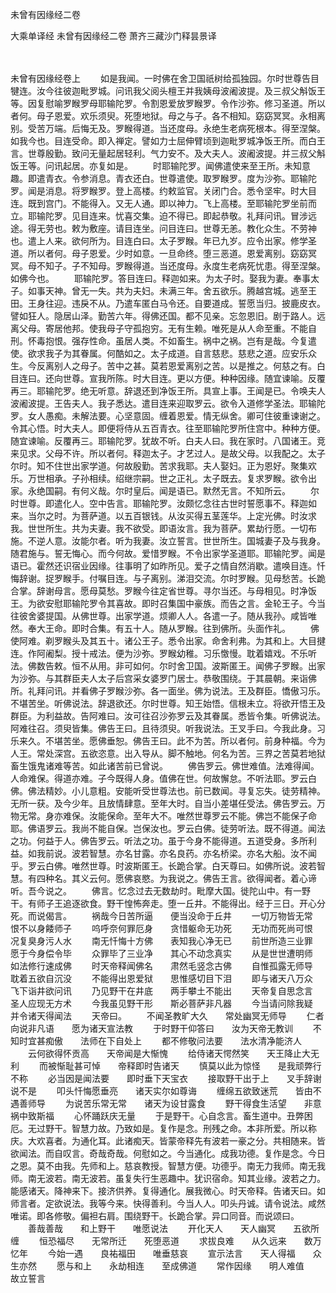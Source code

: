 <!-- { "loadSidebar": true } -->
未曾有因缘经二卷


大乘单译经
未曾有因缘经二卷
萧齐三藏沙门释昙景译


　　

未曾有因缘经卷上
　　如是我闻。一时佛在舍卫国祇树给孤独园。尔时世尊告目犍连。汝今往彼迦毗罗城。问讯我父阅头檀王并我姨母波阇波提。及三叔父斛饭王等。因复慰喻罗睺罗母耶输陀罗。令割恩爱放罗睺罗。令作沙弥。修习圣道。所以者何。母子恩爱。欢乐须臾。死堕地狱。母之与子。各不相知。窈窈冥冥。永相离别。受苦万端。后悔无及。罗睺得道。当还度母。永绝生老病死根本。得至涅槃。如我今也。目连受命。即入禅定。譬如力士屈伸臂顷到迦毗罗城净饭王所。而白王言。世尊殷勤。致问无量起居轻利。气力安不。及大夫人。波阇波提。并三叔父斛饭王等。问讯起居。亦复如是。
　　时耶输陀罗。闻佛遣使来至王所。未知意趣。即遣青衣。令参消息。青衣还白。世尊遣使。取罗睺罗。度为沙弥。耶输陀罗。闻是消息。将罗睺罗。登上高楼。约敕监官。关闭门合。悉令坚牢。时大目连。既到宫门。不能得入。又无人通。即以神力。飞上高楼。至耶输陀罗坐前而立。耶输陀罗。见目连来。忧喜交集。迫不得已。即起恭敬。礼拜问讯。冒涉远途。得无劳也。敕为敷座。请目连坐。问目连曰。世尊无恙。教化众生。不劳神也。遣上人来。欲何所为。目连白曰。太子罗睺。年已九岁。应令出家。修学圣道。所以者何。母子恩爱。少时如意。一旦命终。堕三恶道。恩爱离别。窈窈冥冥。母不知子。子不知母。罗睺得道。当还度母。永度生老病死忧患。得至涅槃。如佛今也。
　　耶输陀罗。答目连曰。释迦如来。为太子时。娶我为妻。奉事太子。如事天神。曾无一失。共为夫妇。未满三年。舍五欲乐。腾越宫城。逃至王田。王身往迎。违戾不从。乃遣车匿白马令还。自要道成。誓愿当归。披鹿皮衣。譬如狂人。隐居山泽。勤苦六年。得佛还国。都不见亲。忘忽恩旧。剧于路人。远离父母。寄居他邦。使我母子守孤抱穷。无有生赖。唯死是从人命至重。不能自刑。怀毒抱恨。强存性命。虽居人类。不如畜生。祸中之祸。岂有是哉。今复遣使。欲求我子为其眷属。何酷如之。太子成道。自言慈悲。慈悲之道。应安乐众生。今反离别人之母子。苦中之甚。莫若恩爱离别之苦。以是推之。何慈之有。白目连曰。还向世尊。宣我所陈。时大目连。更以方便。种种因缘。随宜谏喻。反覆再三。耶输陀罗。绝无听意。辞退还到净饭王所。具宣上事。王闻是已。令唤夫人波阇波提。王告夫人。我子悉达。遣目连来迎取罗云。欲令入道修学圣法。耶输陀罗。女人愚痴。未解法要。心坚意固。缠着恩爱。情无纵舍。卿可住彼重谏谢之。令其心悟。时大夫人。即便将侍从五百青衣。往至耶输陀罗所住宫中。种种方便。随宜谏喻。反覆再三。耶输陀罗。犹故不听。白夫人曰。我在家时。八国诸王。竞来见求。父母不许。所以者何。释迦太子。才艺过人。是故父母。以我配之。太子尔时。知不住世出家学道。何故殷勤。苦求我耶。夫人娶妇。正为恩好。聚集欢乐。万世相承。子孙相续。绍继宗嗣。世之正礼。太子既去。复求罗睺。欲令出家。永绝国嗣。有何义哉。尔时皇后。闻是语已。默然无言。不知所云。
　　尔时世尊。即遣化人。空中告言。耶输陀罗。汝颇忆念往古世时誓愿事不。释迦如来。当尔之时。为菩萨道。以五百银钱。从汝买得五茎莲华。上定光佛。时汝求我。世世所生。共为夫妻。我不欲受。即语汝言。我为菩萨。累劫行愿。一切布施。不逆人意。汝能尔者。听为我妻。汝立誓言。世世所生。国城妻子及与我身。随君施与。誓无悔心。而今何故。爱惜罗睺。不令出家学圣道耶。耶输陀罗。闻是语已。霍然还识宿业因缘。往事明了如昨所见。爱子之情自然消歇。遣唤目连。忏悔辞谢。捉罗睺手。付嘱目连。与子离别。涕泪交流。尔时罗睺。见母愁苦。长跪合掌。辞谢母言。愿母莫愁。罗睺今往定省世尊。寻尔当还。与母相见。时净饭王。为欲安慰耶输陀罗令其喜故。即时召集国中豪族。而告之言。金轮王子。今当往彼舍婆提国。从佛世尊。出家学道。烦卿人人。各遣一子。随从我孙。咸皆唯然。奉大王命。即时合集。有五十人。随从罗睺。往到佛所。头面作礼。
　　佛使阿难。剃罗睺头及其五十。诸公王子。悉令出家。命舍利弗。为其和上。大目揵连。作阿阇梨。授十戒法。便为沙弥。罗睺幼稚。习乐憿慢。耽着嬉戏。不乐听法。佛数告敕。恒不从用。非可如何。尔时舍卫国。波斯匿王。闻佛子罗睺。出家为沙弥。与其群臣夫人太子后宫采女婆罗门居士。恭敬围绕。于其晨朝。来诣佛所。礼拜问讯。并看佛子罗睺沙弥。各一面坐。佛为说法。王及群臣。憍傲习乐。不堪苦坐。听佛说法。辞退欲还。尔时世尊。知王始悟。信根未立。将欲开悟王及群臣。为利益故。告阿难曰。汝可往召沙弥罗云及其眷属。悉皆令集。听佛说法。阿难往召。须臾皆集。佛告王曰。且待须臾。听我说法。王叉手曰。今我此身。习乐来久。不堪苦坐。愿佛垂恕。佛告王曰。此不为苦。所以者何。前身种福。今为人王。常处深宫。五欲恣意。出入导从。脚不触地。何名为苦。三界之苦莫若地狱畜生饿鬼诸难等苦。如此诸苦前已曾说。
　　佛告罗云。佛世难值。法难得闻。人命难保。得道亦难。子今既得人身。值佛在世。何故懈怠。不听法耶。罗云白佛。佛法精妙。小儿意粗。安能听受世尊法也。前已数闻。寻复忘失。徒劳精神。无所一获。及今少年。且放情肆意。至年大时。自当小差堪任受法。佛告罗云。万物无常。身亦难保。汝能保命。至年大不。唯然世尊罗云不能。佛岂不能保子命耶。佛语罗云。我尚不能自保。岂保汝也。罗云白佛。徒劳听法。既不得道。闻法之功。何益于人。佛告罗云。听法之功。虽于今身不能得道。五道受身。多所利益。如我前说。波若智慧。亦名甘露。亦名良药。亦名桥梁。亦名大船。汝不闻乎。罗云白佛。唯然世尊。时波斯匿王。长跪合掌。白天尊曰。如佛所说。波若智慧。有四种名。其义云何。愿佛哀愍。为我说之。佛告王言。欲得闻者。着心谛听。吾今说之。
　　佛言。忆念过去无数劫时。毗摩大国。徙陀山中。有一野干。有师子王追逐欲食。野干惶怖奔走。堕一丘井。不能得出。经于三日。开心分死。而说偈言。
　　祸哉今日苦所逼　　便当没命于丘井
　　一切万物皆无常　　恨不以身餧师子
　　呜呼奈何罪厄身　　贪惜躯命无功死
　　无功而死尚可恨　　况复臭身污人水
　　南无忏悔十方佛　　表知我心净无已
　　前世所造三业罪　　愿于今身偿令毕
　　众罪毕了三业净　　其心不动念真实
　　从是世世遭明师　　如法修行速成佛
　　时天帝释闻佛名　　肃然毛竖念古佛
　　自惟孤露无师导　　耽着五欲自沉没
　　不能得出恩爱狱　　思惟感切目下泪
　　即与诸天八万众　　飞下诣井欲问讯
　　乃见野干在井底　　两手攀土不能出
　　天帝复自思念言　　圣人应现无方术
　　今我虽见野干形　　斯必菩萨非凡器
　　今当请问除我疑　　并令诸天得闻法
　　天帝曰。
　　不闻圣教旷大久　　常处幽冥无师导
　　仁者向说非凡语　　愿为诸天宣法教
　　于时野干仰答曰　　汝为天帝无教训
　　不知时宜甚痴傲　　法师在下自处上
　　都不修敬问法要　　法水清净能济人
　　云何欲得怀贡高　　天帝闻是大惭愧
　　给侍诸天愕然笑　　天王降止大无利
　　而被惭耻甚可悼　　帝释即时告诸天
　　慎莫以此为惊怪　　是我顽弊行不称
　　必当因是闻法要　　即时垂下天宝衣
　　接取野干出于上　　叉手辞谢说不是
　　叩头忏悔愿垂亮　　诸天实尔如尊诲
　　缠绵五欲致迷荒　　皆由不遇善师导
　　为说苦乐常无常　　诸天为设甘露食
　　野干得食生活望　　非意祸中致斯福
　　心怀踊跃庆无量
　　于是野干。心自念言。畜生道中。丑弊困厄。无过野干。智慧力故。乃致如是。复作是念。刑残之命。本非所爱。所以称庆。大欢喜者。为通化耳。此诸痴天。皆蒙帝释先有波若一豪之分。共相随来。皆欲闻法。而自叹言。奇哉奇哉。何慰如之。今当通化。成我功德。复作是念。今日之恩。莫不由我。先师和上。慈哀教授。智慧方便。功德乎。南无力我师。南无我师。南无波若。南无波若。虽复失行生恶趣中。犹识宿命。知其业缘。波若之力。能感诸天。降神来下。接济供养。复得通化。展我微心。时天帝释。告诸天曰。如师言者。定欲说法。我等今来。快得善利。今当人人。叩头丹诚。请令说法。咸然唯诺。即各修敬。偏袒右肩。围绕野干。长跪合掌。异口同音。而说颂曰。
　　善哉善哉　　和上野干　　唯愿说法
　　开化天人　　天人幽冥　　五欲所缠
　　恒恐福尽　　无常所迁　　死堕恶道
　　求拔良难　　从久远来　　数万忆年
　　今始一遇　　良祐福田　　唯垂慈哀
　　宣示法言　　天人得福　　众生亦然
　　愿与和上　　永劫相连　　至成佛道
　　常作因缘　　明人难值　　故立誓言
